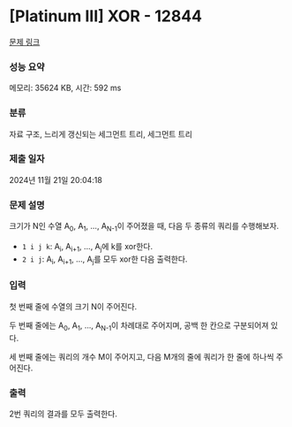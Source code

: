 # [Platinum III] XOR - 12844 

[문제 링크](https://www.acmicpc.net/problem/12844) 

### 성능 요약

메모리: 35624 KB, 시간: 592 ms

### 분류

자료 구조, 느리게 갱신되는 세그먼트 트리, 세그먼트 트리

### 제출 일자

2024년 11월 21일 20:04:18

### 문제 설명

<p>크기가 N인 수열 A<sub>0</sub>, A<sub>1</sub>, ..., A<sub>N-1</sub>이 주어졌을 때, 다음 두 종류의 쿼리를 수행해보자.</p>

<ul>
	<li><code>1 i j k</code>: A<sub>i</sub>, A<sub>i+1</sub>, ..., A<sub>j</sub>에 k를 xor한다.</li>
	<li><code>2 i j</code>: A<sub>i</sub>, A<sub>i+1</sub>, ..., A<sub>j</sub>를 모두 xor한 다음 출력한다.</li>
</ul>

### 입력 

 <p>첫 번째 줄에 수열의 크기 N이 주어진다.</p>

<p>두 번째 줄에는 A<sub>0</sub>, A<sub>1</sub>, ..., A<sub>N-1</sub>이 차례대로 주어지며, 공백 한 칸으로 구분되어져 있다.</p>

<p>세 번째 줄에는 쿼리의 개수 M이 주어지고, 다음 M개의 줄에 쿼리가 한 줄에 하나씩 주어진다.</p>

### 출력 

 <p>2번 쿼리의 결과를 모두 출력한다.</p>

